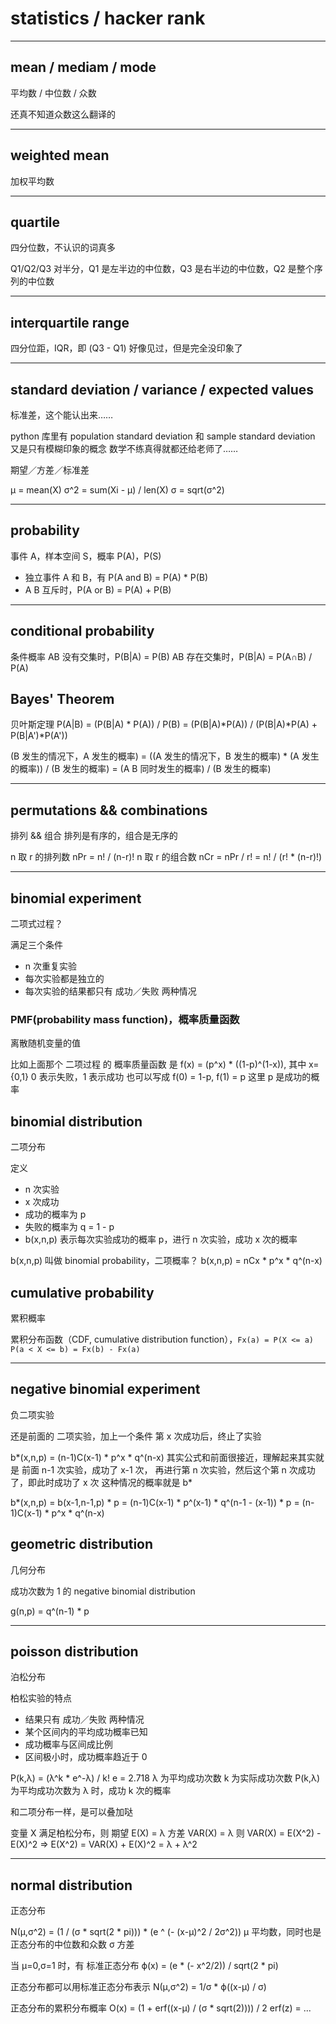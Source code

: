# statistics / hacker rank

---

## mean / mediam / mode
平均数 / 中位数 / 众数

还真不知道众数这么翻译的

---

## weighted mean
加权平均数

---

## quartile
四分位数，不认识的词真多

Q1/Q2/Q3
对半分，Q1 是左半边的中位数，Q3 是右半边的中位数，Q2 是整个序列的中位数

---

## interquartile range
四分位距，IQR，即 (Q3 - Q1)
好像见过，但是完全没印象了

---

## standard deviation / variance / expected values
标准差，这个能认出来……

python 库里有 population standard deviation 和 sample standard deviation
又是只有模糊印象的概念
数学不练真得就都还给老师了……

期望／方差／标准差

μ = mean(X)
σ^2 = sum(Xi - μ) / len(X)
σ = sqrt(σ^2)

---

## probability

事件 A，样本空间 S，概率 P(A)，P(S)

+ 独立事件 A 和 B，有 P(A and B) = P(A) * P(B)
+ A B 互斥时，P(A or B) = P(A) + P(B)

---

## conditional probability
条件概率
AB 没有交集时，P(B|A) = P(B)
AB 存在交集时，P(B|A) = P(A∩B) / P(A)

## Bayes' Theorem
贝叶斯定理
P(A|B) = (P(B|A) * P(A)) / P(B)
	= (P(B|A)*P(A)) / (P(B|A)*P(A) + P(B|A')*P(A'))

(B 发生的情况下，A 发生的概率)
	= ((A 发生的情况下，B 发生的概率) * (A 发生的概率)) / (B 发生的概率)
	= (A B 同时发生的概率) / (B 发生的概率)

---

## permutations && combinations
排列 && 组合
排列是有序的，组合是无序的

n 取 r 的排列数 nPr = n! / (n-r)!
n 取 r 的组合数 nCr = nPr / r! = n! / (r! * (n-r)!)

---
## binomial experiment
二项式过程？

满足三个条件
+ n 次重复实验
+ 每次实验都是独立的
+ 每次实验的结果都只有 成功／失败 两种情况


### PMF(probability mass function)，概率质量函数
离散随机变量的值

比如上面那个 二项过程 的 概率质量函数 是
f(x) = (p^x) * ((1-p)^(1-x)), 其中 x={0,1}
0 表示失败，1 表示成功
也可以写成 f(0) = 1-p, f(1) = p
这里 p 是成功的概率


## binomial distribution
二项分布

定义
+ n 次实验
+ x 次成功
+ 成功的概率为 p
+ 失败的概率为 q = 1 - p
+ b(x,n,p) 表示每次实验成功的概率 p，进行 n 次实验，成功 x 次的概率

b(x,n,p) 叫做 binomial probability，二项概率？
b(x,n,p) = nCx * p^x * q^(n-x)


## cumulative probability
累积概率

累积分布函数（CDF, cumulative distribution function），`Fx(a) = P(X <= a)`
`P(a < X <= b) = Fx(b) - Fx(a)`

---

## negative binomial experiment
负二项实验

还是前面的 二项实验，加上一个条件
第 x 次成功后，终止了实验

b*(x,n,p) = (n-1)C(x-1) * p^x * q^(n-x)
其实公式和前面很接近，理解起来其实就是
前面 n-1 次实验，成功了 x-1 次，
再进行第 n 次实验，然后这个第 n 次成功了，即此时成功了 x 次
这种情况的概率就是 b*

b*(x,n,p) = b(x-1,n-1,p) * p
	= (n-1)C(x-1) * p^(x-1) * q^(n-1 - (x-1)) * p
	= (n-1)C(x-1) * p^x * q^(n-x)


## geometric distribution
几何分布

成功次数为 1 的 negative binomial distribution

g(n,p) = q^(n-1) * p

---

## poisson distribution
泊松分布

柏松实验的特点
+ 结果只有 成功／失败 两种情况
+ 某个区间内的平均成功概率已知
+ 成功概率与区间成比例
+ 区间极小时，成功概率趋近于 0


P(k,λ) = (λ^k * e^-λ) / k!
e = 2.718
λ 为平均成功次数
k 为实际成功次数
P(k,λ) 为平均成功次数为 λ 时，成功 k 次的概率

和二项分布一样，是可以叠加哒


变量 X 满足柏松分布，则
期望 E(X) = λ
方差 VAR(X) = λ
则 VAR(X) = E(X^2) - E(X)^2
=> E(X^2) = VAR(X) + E(X)^2
	= λ + λ^2

---

## normal distribution
正态分布

N(μ,σ^2) = (1 / (σ * sqrt(2 * pi))) * (e ^ (- (x-μ)^2 / 2σ^2))
μ 平均数，同时也是正态分布的中位数和众数
σ 方差

当 μ=0,σ=1 时，有 标准正态分布
ϕ(x) = (e * (- x^2/2)) / sqrt(2 * pi)

正态分布都可以用标准正态分布表示
N(μ,σ^2) = 1/σ * ϕ((x-μ) / σ)

正态分布的累积分布概率
O(x) = (1 + erf((x-μ) / (σ * sqrt(2)))) / 2
erf(z) = ...
